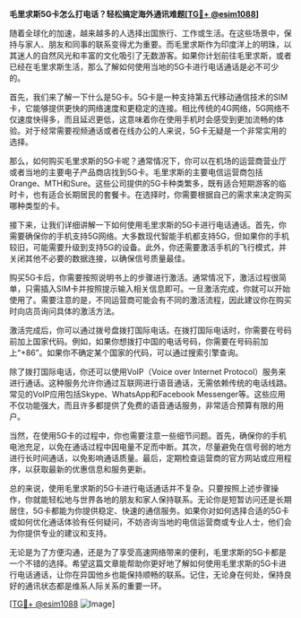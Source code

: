 **毛里求斯5G卡怎么打电话？轻松搞定海外通讯难题[[TG💪+ @esim1088](https://t.me/s/esim1088)]**

随着全球化的加速，越来越多的人选择出国旅行、工作或生活。在这些场景中，保持与家人、朋友和同事的联系变得尤为重要。而毛里求斯作为印度洋上的明珠，以其迷人的自然风光和丰富的文化吸引了无数游客。如果你计划前往毛里求斯，或者已经在毛里求斯生活，那么了解如何使用当地的5G卡进行电话通话是必不可少的。

首先，我们来了解一下什么是5G卡。5G卡是一种支持第五代移动通信技术的SIM卡，它能够提供更快的网络速度和更稳定的连接。相比传统的4G网络，5G网络不仅速度快得多，而且延迟更低，这意味着你在使用手机时会感受到更加流畅的体验。对于经常需要视频通话或者在线办公的人来说，5G卡无疑是一个非常实用的选择。

那么，如何购买毛里求斯的5G卡呢？通常情况下，你可以在机场的运营商营业厅或者当地的主要电子产品商店找到5G卡。毛里求斯的主要电信运营商包括Orange、MTH和Sure。这些公司提供的5G卡种类繁多，既有适合短期游客的临时卡，也有适合长期居民的套餐卡。在选择时，你需要根据自己的需求来决定购买哪种类型的卡。

接下来，让我们详细讲解一下如何使用毛里求斯的5G卡进行电话通话。首先，你需要确保你的手机支持5G网络。大多数现代智能手机都支持5G，但如果你的手机较旧，可能需要升级到支持5G的设备。此外，你还需要激活手机的飞行模式，并关闭其他不必要的数据连接，以确保信号质量最佳。

购买5G卡后，你需要按照说明书上的步骤进行激活。通常情况下，激活过程很简单，只需插入SIM卡并按照提示输入相关信息即可。一旦激活完成，你就可以开始使用了。需要注意的是，不同运营商可能会有不同的激活流程，因此建议你在购买时向店员询问具体的激活方法。

激活完成后，你可以通过拨号盘拨打国际电话。在拨打国际电话时，你需要在号码前加上国家代码。例如，如果你想拨打中国的电话号码，你需要在号码前加上“+86”。如果你不确定某个国家的代码，可以通过搜索引擎查询。

除了拨打国际电话，你还可以使用VoIP（Voice over Internet Protocol）服务来进行通话。这种服务允许你通过互联网进行语音通话，无需依赖传统的电话线路。常见的VoIP应用包括Skype、WhatsApp和Facebook Messenger等。这些应用不仅功能强大，而且许多都提供了免费的语音通话服务，非常适合预算有限的用户。

当然，在使用5G卡的过程中，你也需要注意一些细节问题。首先，确保你的手机电池充足，以免在通话过程中因电量不足而中断。其次，尽量避免在信号弱的地方进行长时间通话，以免影响通话质量。最后，定期检查运营商的官方网站或应用程序，以获取最新的优惠信息和服务更新。

总的来说，使用毛里求斯的5G卡进行电话通话并不复杂。只要按照上述步骤操作，你就能轻松地与世界各地的朋友和家人保持联系。无论你是短暂访问还是长期居住，5G卡都能为你提供稳定、快速的通信服务。如果你对如何选择合适的5G卡或如何优化通话体验有任何疑问，不妨咨询当地的电信运营商或专业人士，他们会为你提供专业的建议和支持。

无论是为了方便沟通，还是为了享受高速网络带来的便利，毛里求斯的5G卡都是一个不错的选择。希望这篇文章能帮助你更好地了解如何使用毛里求斯的5G卡进行电话通话，让你在异国他乡也能保持顺畅的联系。记住，无论身在何处，保持良好的通讯状态都是维系人际关系的重要一环。

[[TG💪+ @esim1088](https://t.me/s/esim1088) ![Image](https://i.postimg.cc/4NQfJmqS/Snipaste-2025-05-13-00-14-12.png)]